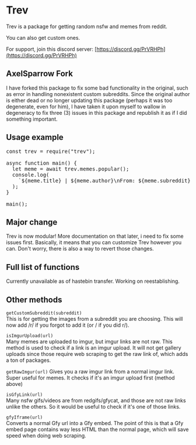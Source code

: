 # Trev

Trev is a package for getting random nsfw and memes from reddit.

You can also get custom ones.

For support, join this discord server: [https://discord.gg/PrVRHPh](https://discord.gg/PrVRHPh)

## AxelSparrow Fork

I have forked this package to fix some bad functionality in the original, such as error in handling nonexistent custom subreddits. Since the original author is either dead or no longer updating this package (perhaps it was too degenerate, even for him), I have taken it upon myself to wallow in degeneracy to fix three (3) issues in this package and republish it as if I did something important.

## Usage example

<pre>
const trev = require("trev");

async function main() {
  let meme = await trev.memes.popular();
  console.log(
    `${meme.title} | ${meme.author}\nFrom: ${meme.subreddit}\nMedia: ${meme.media}\nisNsfw: ${meme.over_18}`
  );
}

main();
</pre>

## Major change

Trev is now modular! More documentation on that later, i need to fix some issues first. Basically, it means that you can customize Trev however you can. Don't worry, there is also a way to revert those changes.

## Full list of functions

Currently unavailable as of hastebin transfer. Working on reestablishing.

## Other methods

<code>getCustomSubreddit(subreddit)</code><br>
This is for getting the images from a subreddit you are choosing. This will now add /r/ if you forgot to add it (or / if you did r/).

<code>isImgurUpload(url)</code><br>
Many memes are uploaded to imgur, but imgur links are not raw. This method is used to check if a link is an imgur upload. It will not get gallery uploads since those require web scraping to get the raw link of, which adds a ton of packages.

<code>getRawImgur(url)</code>
Gives you a raw imgur link from a normal imgur link. Super useful for memes. It checks if it's an imgur upload first (method above)

<code>isGfyLink(url)</code><br>
Many nsfw gifs/videos are from redgifs/gfycat, and those are not raw links unlike the others. So it would be useful to check if it's one of those links.

<code>gfyIframe(url)</code><br>
Converts a normal Gfy url into a Gfy embed. The point of this is that a Gfy embed page contains way less HTML than the normal page, which will save speed when doing web scraping.
